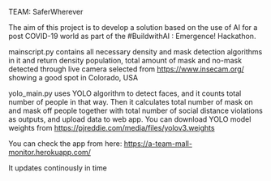 TEAM: SaferWherever

The aim of this project is to develop a solution based on the use of AI for a post COVID-19 world as part of the #BuildwithAI : Emergence! Hackathon.

mainscript.py contains all necessary density and mask detection algorithms in it and return density population, total amount of mask and no-mask detected through live camera selected from https://www.insecam.org/ showing a good spot in Colorado, USA

yolo_main.py uses YOLO algorithm to detect faces, and it counts total number of people in that way. Then it calculates total number of mask on and mask off people together with total number of social distance violations as outputs, and upload data to web app. You can download YOLO model weights from https://pjreddie.com/media/files/yolov3.weights

You can check the app from here: https://a-team-mall-monitor.herokuapp.com/

It updates continously in time
